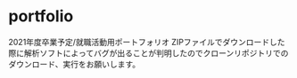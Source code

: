 # portfolio
2021年度卒業予定/就職活動用ポートフォリオ
ZIPファイルでダウンロードした際に解析ソフトによってバグが出ることが判明したのでクローンリポジトリでのダウンロード、実行をお願いします。
